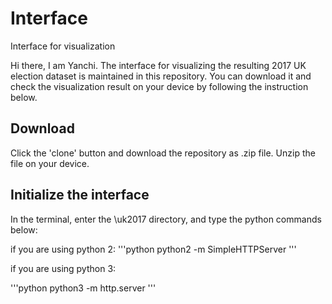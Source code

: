 # Interface
Interface for visualization

Hi there, I am Yanchi. The interface for visualizing the resulting 2017 UK election dataset is maintained in this repository. You can download it and check the visualization result on your device by following the instruction below.

## Download 
Click the 'clone' button and download the repository as .zip file. Unzip the file on your device.

## Initialize the interface
In the terminal, enter the \uk2017 directory, and type the python commands below:

if you are using python 2:
'''python
python2 -m SimpleHTTPServer
'''

if you are using python 3:

'''python
python3 -m http.server
'''
